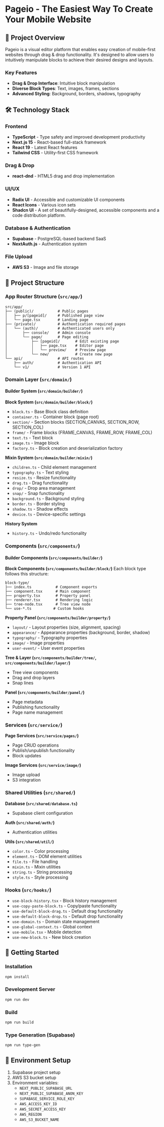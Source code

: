 # Pageio - The Easiest Way To Create Your Mobile Website

## 📱 Project Overview

Pageio is a visual editor platform that enables easy creation of mobile-first websites through drag & drop functionality. It's designed to allow users to intuitively manipulate blocks to achieve their desired designs and layouts.

### Key Features

- **Drag & Drop Interface**: Intuitive block manipulation
- **Diverse Block Types**: Text, images, frames, sections
- **Advanced Styling**: Background, borders, shadows, typography

## 🛠 Technology Stack

### Frontend

- **TypeScript** - Type safety and improved development productivity
- **Next.js 15** - React-based full-stack framework
- **React 19** - Latest React features
- **Tailwind CSS** - Utility-first CSS framework

### Drag & Drop

- **react-dnd** - HTML5 drag and drop implementation

### UI/UX

- **Radix UI** - Accessible and customizable UI components
- **React Icons** - Various icon sets
- **Shadcn UI** - A set of beautifully-designed, accessible components and a code distribution platform.

### Database & Authentication

- **Supabase** - PostgreSQL-based backend SaaS
- **NextAuth.js** - Authentication system

### File Upload

- **AWS S3** - Image and file storage

## 📁 Project Structure

### App Router Structure (`src/app/`)

```
src/app/
├── (public)/           # Public pages
│   ├── p/[pageid]/     # Published page view
│   └── page.tsx        # Landing page
├── (private)/          # Authentication required pages
│   └── (auth)/         # Authenticated users only
│       ├── console/    # Admin console
│       └── page/       # Page editing
│           ├── [pageid]/       # Edit existing page
│           │   ├── page.tsx    # Editor page
│           │   └── preview/    # Preview page
│           └── new/            # Create new page
└── api/                # API routes
    ├── auth/           # Authentication API
    └── v1/             # Version 1 API
```

### Domain Layer (`src/domain/`)

#### Builder System (`src/domain/builder/`)

**Block System (`src/domain/builder/block/`)**

- `block.ts` - Base Block class definition
- `container.ts` - Container block (page root)
- `section/` - Section blocks (SECTION_CANVAS, SECTION_ROW, SECTION_COL)
- `frame/` - Frame blocks (FRAME_CANVAS, FRAME_ROW, FRAME_COL)
- `text.ts` - Text block
- `image.ts` - Image block
- `factory.ts` - Block creation and deserialization factory

**Mixin System (`src/domain/builder/mixin/`)**

- `children.ts` - Child element management
- `typography.ts` - Text styling
- `resize.ts` - Resize functionality
- `drag.ts` - Drag functionality
- `drop/` - Drop area management
- `snap/` - Snap functionality
- `background.ts` - Background styling
- `border.ts` - Border styling
- `shadow.ts` - Shadow effects
- `device.ts` - Device-specific settings

**History System**

- `history.ts` - Undo/redo functionality

### Components (`src/components/`)

#### Builder Components (`src/components/builder/`)

**Block Components (`src/components/builder/block/`)**
Each block type follows this structure:

```
block-type/
├── index.ts           # Component exports
├── component.tsx      # Main component
├── property.tsx       # Property panel
├── renderer.tsx       # Rendering logic
├── tree-node.tsx      # Tree view node
└── use-*.ts          # Custom hooks
```

**Property Panel (`src/components/builder/property/`)**

- `layout/` - Layout properties (size, alignment, spacing)
- `appearance/` - Appearance properties (background, border, shadow)
- `typography/` - Typography properties
- `image/` - Image properties
- `user-event/` - User event properties

**Tree & Layer (`src/components/builder/tree/`, `src/components/builder/layer/`)**

- Tree view components
- Drag and drop layers
- Snap lines

**Panel (`src/components/builder/panel/`)**

- Page metadata
- Publishing functionality
- Page name management

### Services (`src/service/`)

**Page Services (`src/service/pages/`)**

- Page CRUD operations
- Publish/unpublish functionality
- Block updates

**Image Services (`src/service/image/`)**

- Image upload
- S3 integration

### Shared Utilities (`src/shared/`)

**Database (`src/shared/database.ts`)**

- Supabase client configuration

**Auth (`src/shared/auth/`)**

- Authentication utilities

**Utils (`src/shared/util/`)**

- `color.ts` - Color processing
- `element.ts` - DOM element utilities
- `file.ts` - File handling
- `mixin.ts` - Mixin utilities
- `string.ts` - String processing
- `style.ts` - Style processing

### Hooks (`src/hooks/`)

- `use-block-history.tsx` - Block history management
- `use-copy-paste-block.ts` - Copy/paste functionality
- `use-default-block-drag.ts` - Default drag functionality
- `use-default-block-drop.ts` - Default drop functionality
- `use-domain.ts` - Domain state management
- `use-global-context.ts` - Global context
- `use-mobile.tsx` - Mobile detection
- `use-new-block.ts` - New block creation

## 🚀 Getting Started

### Installation

```bash
npm install
```

### Development Server

```bash
npm run dev
```

### Build

```bash
npm run build
```

### Type Generation (Supabase)

```bash
npm run type-gen
```

## 🔧 Environment Setup

1. Supabase project setup
2. AWS S3 bucket setup
3. Environment variables:
   - `NEXT_PUBLIC_SUPABASE_URL`
   - `NEXT_PUBLIC_SUPABASE_ANON_KEY`
   - `SUPABASE_SERVICE_ROLE_KEY`
   - `AWS_ACCESS_KEY_ID`
   - `AWS_SECRET_ACCESS_KEY`
   - `AWS_REGION`
   - `AWS_S3_BUCKET_NAME`
